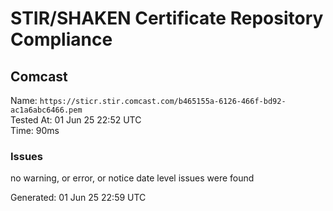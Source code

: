 # STIR/SHAKEN Certificate Repository Compliance

## Comcast

Name: `https://sticr.stir.comcast.com/b465155a-6126-466f-bd92-ac1a6abc6466.pem`\
Tested At: 01 Jun 25 22:52 UTC\
Time: 90ms

### Issues

no warning, or error, or notice date level issues were found

Generated: 01 Jun 25 22:59 UTC